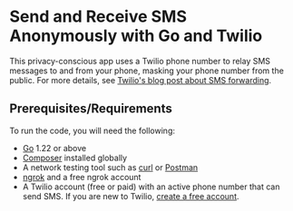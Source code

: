 # Send and Receive SMS Anonymously with Go and Twilio

This privacy-conscious app uses a Twilio phone number to relay SMS messages to and from your phone, masking your phone number from the public. For more details, see [Twilio's blog post about SMS forwarding][twilio_sms_forwarding_url].

## Prerequisites/Requirements

To run the code, you will need the following:

- [Go][go_url] 1.22 or above
- [Composer][composer_url] installed globally
- A network testing tool such as [curl][curl_url] or [Postman][postman_url]
- [ngrok][ngrok_url] and a free ngrok account
- A Twilio account (free or paid) with an active phone number that can send SMS.
  If you are new to Twilio, [create a free account][try_twilio_url].

[go_url]: https://go.dev/doc/install
[composer_url]: https://getcomposer.org
[ngrok_url]: https://ngrok.com/
[try_twilio_url]: https://www.twilio.com/try-twilio
[curl_url]: https://curl.se/
[postman_url]: https://www.postman.com/
[twilio_sms_forwarding_url]: https://www.twilio.com/blog/sms-forwarding-and-responding-using-twilio-and-javascript
